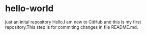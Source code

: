 # hello-world
just an inital repository
Hello,I am new to GitHub and this is my first repository.This step is for commiting changes in file README.md.
